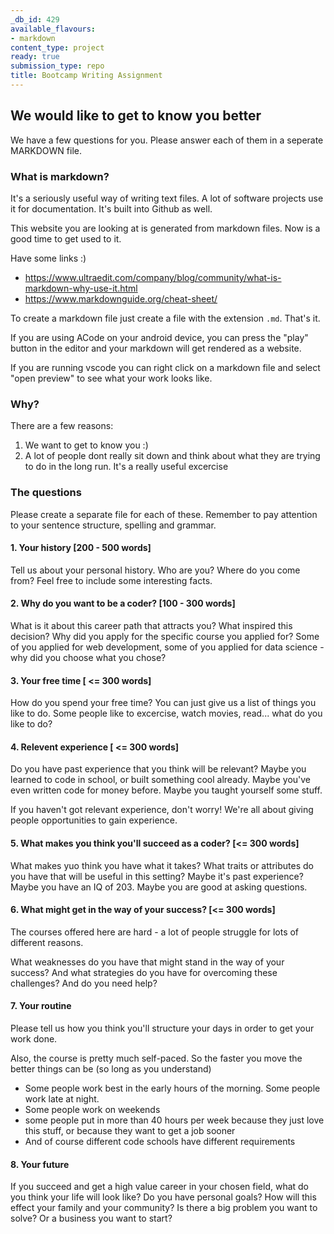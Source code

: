 ```yaml
---
_db_id: 429
available_flavours:
- markdown
content_type: project
ready: true
submission_type: repo
title: Bootcamp Writing Assignment
---
```


## We would like to get to know you better

We have a few questions for you. Please answer each of them in a seperate MARKDOWN file.

### What is markdown?

It's a seriously useful way of writing text files. A lot of software projects use it for documentation. It's built into Github as well.

This website you are looking at is generated from markdown files. Now is a good time to get used to it.

Have some links :)

- https://www.ultraedit.com/company/blog/community/what-is-markdown-why-use-it.html
- https://www.markdownguide.org/cheat-sheet/

To create a markdown file just create a file with the extension `.md`. That's it.

If you are using ACode on your android device, you can press the "play" button in the editor and your markdown will get rendered as a website.

If you are running vscode you can right click on a markdown file and select "open preview" to see what your work looks like.

### Why?

There are a few reasons:

1. We want to get to know you :)
2. A lot of people dont really sit down and think about what they are trying to do in the long run. It's a really useful excercise

### The questions

Please create a separate file for each of these. Remember to pay attention to your sentence structure, spelling and grammar.

#### 1. Your history [200 - 500 words]

Tell us about your personal history. Who are you? Where do you come from? Feel free to include some interesting facts.

#### 2. Why do you want to be a coder? [100 - 300 words]

What is it about this career path that attracts you? What inspired this decision? Why did you apply for the specific course you applied for? Some of you applied for web development, some of you applied for data science - why did you choose what you chose?

#### 3. Your free time [ <= 300 words]

How do you spend your free time? You can just give us a list of things you like to do. Some people like to excercise, watch movies, read... what do you like to do?

#### 4. Relevent experience [ <= 300 words]

Do you have past experience that you think will be relevant? Maybe you learned to code in school, or built something cool already. Maybe you've even written code for money before. Maybe you taught yourself some stuff.

If you haven't got relevant experience, don't worry! We're all about giving people opportunities to gain experience.

#### 5. What makes you think you'll succeed as a coder? [<= 300 words]

What makes yuo think you have what it takes? What traits or attributes do you have that will be useful in this setting? Maybe it's past experience? Maybe you have an IQ of 203. Maybe you are good at asking questions.

#### 6. What might get in the way of your success? [<= 300 words]

The courses offered here are hard - a lot of people struggle for lots of different reasons.

What weaknesses do you have that might stand in the way of your success? And what strategies do you have for overcoming these challenges? And do you need help?

#### 7. Your routine

Please tell us how you think you'll structure your days in order to get your work done.

Also, the course is pretty much self-paced. So the faster you move the better things can be (so long as you understand)

- Some people work best in the early hours of the morning. Some people work late at night.
- Some people work on weekends
- some people put in more than 40 hours per week because they just love this stuff, or because they want to get a job sooner
- And of course different code schools have different requirements

#### 8. Your future

If you succeed and get a high value career in your chosen field, what do you think your life will look like? Do you have personal goals? How will this effect your family and your community? Is there a big problem you want to solve? Or a business you want to start?